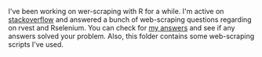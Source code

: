 I've been working on wer-scraping with R for a while. I'm active on [stackoverflow](https://stackoverflow.com/users/6037369/yifu-yan) and answered a bunch of web-scraping questions regarding on rvest and Rselenium. You can check for [my answers](https://stackoverflow.com/users/6037369/yifu-yan?tab=answers) and see if any answers solved your problem. Also, this folder contains some web-scraping scripts I've used.


